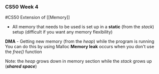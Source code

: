 ### CS50 Week 4
#CS50 
Extension of [[Memory]]

- All memory that needs to be used is set up in a **static** (from the *stack*) setup (difficult if you want any memory flexibility)

**DMA** - Getting new memory (from the *heap*) while the program is running 
	You can do this by using Malloc
**Memory leak** occurs when  you don't use the *free()* function

Note: the *heap* grows down in memory section while the *stack* grows up (***shared space***)